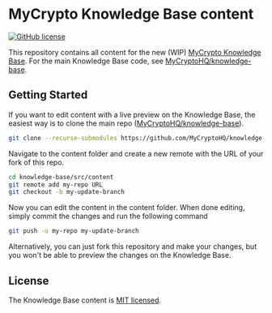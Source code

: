 # MyCrypto Knowledge Base content

[![GitHub license](https://img.shields.io/badge/license-MIT-blue.svg)](./LICENSE)

This repository contains all content for the new (WIP) [MyCrypto Knowledge Base](https://support.mycrypto.com). For the main Knowledge Base code, see [MyCryptoHQ/knowledge-base](https://github.com/MyCryptoHQ/knowledge-base).

## Getting Started

If you want to edit content with a live preview on the Knowledge Base, the easiest way is to clone the main repo ([MyCryptoHQ/knowledge-base](https://github.com/MyCryptoHQ/knowledge-base)).

```bash
git clone --recurse-submodules https://github.com/MyCryptoHQ/knowledge-base.git
```

Navigate to the content folder and create a new remote with the URL of your fork of this repo.

```bash
cd knowledge-base/src/content
git remote add my-repo URL
git checkout -b my-update-branch
```

Now you can edit the content in the content folder. When done editing, simply commit the changes and run the following command

```bash
git push -u my-repo my-update-branch
```

Alternatively, you can just fork this repository and make your changes, but you won't be able to preview the changes on the Knowledge Base.

## License

The Knowledge Base content is [MIT licensed](./LICENSE).
